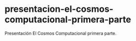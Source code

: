 # presentacion-el-cosmos-computacional-primera-parte
Presentación El Cosmos Computacional primera parte.

